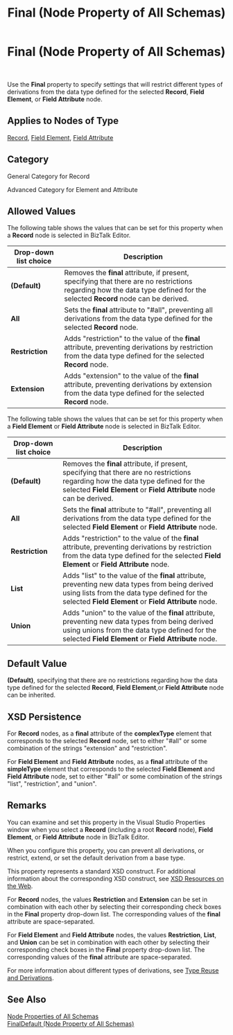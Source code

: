 ﻿---
title: Final (Node Property of All Schemas)
TOCTitle: Final (Node Property of All Schemas)
ms:assetid: dfbfd5b8-a9dc-404d-aa9a-6fad259bd319
ms:mtpsurl: https://msdn.microsoft.com/library/Aa561500(v=BTS.80)
ms:contentKeyID: 51532862
ms.date: 08/30/2017
mtps_version: v=BTS.80
---

# Final (Node Property of All Schemas)

 

Use the **Final** property to specify settings that will restrict different types of derivations from the data type defined for the selected **Record**, **Field Element**, or **Field Attribute** node.

## Applies to Nodes of Type

[Record](record-node-properties.md), [Field Element](field-element-node-properties.md), [Field Attribute](field-attribute-node-properties.md)

## Category

General Category for Record

Advanced Category for Element and Attribute

## Allowed Values

The following table shows the values that can be set for this property when a **Record** node is selected in BizTalk Editor.

<table>
<thead>
<tr class="header">
<th>Drop-down list choice</th>
<th>Description</th>
</tr>
</thead>
<tbody>
<tr class="odd">
<td><strong>(Default)</strong></td>
<td>Removes the <strong>final</strong> attribute, if present, specifying that there are no restrictions regarding how the data type defined for the selected <strong>Record</strong> node can be derived.</td>
</tr>
<tr class="even">
<td><strong>All</strong></td>
<td>Sets the <strong>final</strong> attribute to &quot;#all&quot;, preventing all derivations from the data type defined for the selected <strong>Record</strong> node.</td>
</tr>
<tr class="odd">
<td><strong>Restriction</strong></td>
<td>Adds &quot;restriction&quot; to the value of the <strong>final</strong> attribute, preventing derivations by restriction from the data type defined for the selected <strong>Record</strong> node.</td>
</tr>
<tr class="even">
<td><strong>Extension</strong></td>
<td>Adds &quot;extension&quot; to the value of the <strong>final</strong> attribute, preventing derivations by extension from the data type defined for the selected <strong>Record</strong> node.</td>
</tr>
</tbody>
</table>


The following table shows the values that can be set for this property when a **Field Element** or **Field Attribute** node is selected in BizTalk Editor.

<table>
<thead>
<tr class="header">
<th>Drop-down list choice</th>
<th>Description</th>
</tr>
</thead>
<tbody>
<tr class="odd">
<td><strong>(Default)</strong></td>
<td>Removes the <strong>final</strong> attribute, if present, specifying that there are no restrictions regarding how the data type defined for the selected <strong>Field Element</strong> or <strong>Field Attribute</strong> node can be derived.</td>
</tr>
<tr class="even">
<td><strong>All</strong></td>
<td>Sets the <strong>final</strong> attribute to &quot;#all&quot;, preventing all derivations from the data type defined for the selected <strong>Field Element</strong> or <strong>Field Attribute</strong> node.</td>
</tr>
<tr class="odd">
<td><strong>Restriction</strong></td>
<td>Adds &quot;restriction&quot; to the value of the <strong>final</strong> attribute, preventing derivations by restriction from the data type defined for the selected <strong>Field Element</strong> or <strong>Field Attribute</strong> node.</td>
</tr>
<tr class="even">
<td><strong>List</strong></td>
<td>Adds &quot;list&quot; to the value of the <strong>final</strong> attribute, preventing new data types from being derived using lists from the data type defined for the selected <strong>Field Element</strong> or <strong>Field Attribute</strong> node.</td>
</tr>
<tr class="odd">
<td><strong>Union</strong></td>
<td>Adds &quot;union&quot; to the value of the <strong>final</strong> attribute, preventing new data types from being derived using unions from the data type defined for the selected <strong>Field Element</strong> or <strong>Field Attribute</strong> node.</td>
</tr>
</tbody>
</table>


## Default Value

**(Default)**, specifying that there are no restrictions regarding how the data type defined for the selected **Record**, **Field Element**,or **Field Attribute** node can be inherited.

## XSD Persistence

For **Record** nodes, as a **final** attribute of the **complexType** element that corresponds to the selected **Record** node, set to either "\#all" or some combination of the strings "extension" and "restriction".

For **Field Element** and **Field Attribute** nodes, as a **final** attribute of the **simpleType** element that corresponds to the selected **Field Element** and **Field Attribute** node, set to either "\#all" or some combination of the strings "list", "restriction", and "union".

## Remarks

You can examine and set this property in the Visual Studio Properties window when you select a **Record** (including a root **Record** node), **Field Element**, or **Field Attribute** node in BizTalk Editor.

When you configure this property, you can prevent all derivations, or restrict, extend, or set the default derivation from a base type.

This property represents a standard XSD construct. For additional information about the corresponding XSD construct, see [XSD Resources on the Web](https://msdn.microsoft.com/library/aa547363\(v=bts.80\)).

For **Record** nodes, the values **Restriction** and **Extension** can be set in combination with each other by selecting their corresponding check boxes in the **Final** property drop-down list. The corresponding values of the **final** attribute are space-separated.

For **Field Element** and **Field Attribute** nodes, the values **Restriction**, **List**, and **Union** can be set in combination with each other by selecting their corresponding check boxes in the **Final** property drop-down list. The corresponding values of the **final** attribute are space-separated.

For more information about different types of derivations, see [Type Reuse and Derivations](https://msdn.microsoft.com/library/aa559208\(v=bts.80\)).

## See Also

[Node Properties of All Schemas](node-properties-of-all-schemas.md)  
[FinalDefault (Node Property of All Schemas)](finaldefault-node-property-of-all-schemas.md)

